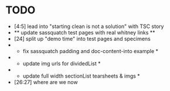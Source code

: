 # TODO

- [4:5] lead into "starting clean is not a solution" with TSC story
- ** update sassquatch test pages with real whitney links **
-  [24] split up "demo time" into test pages and specimens
- * fix sassquatch padding and doc-content-into example *
- * update img urls for dividedList *
- * update full width sectionList tearsheets & imgs *
- [26:27] where are we now
